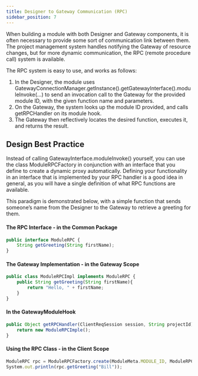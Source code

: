 ```yaml
---
title: Designer to Gateway Communication (RPC)
sidebar_position: 7
---
```


When building a module with both Designer and Gateway components, it is often necessary to provide some sort of communication link between them. The project management system handles notifying the Gateway of resource changes, but for more dynamic communication, the RPC (remote procedure call) system is available.

The RPC system is easy to use, and works as follows:
1. In the Designer, the module uses GatewayConnectionManager.getInstance().getGatewayInterface().moduleInvoke(...) to send an invocation call to the Gateway for the provided module ID, with the given function name and parameters.
2. On the Gateway, the system looks up the module ID provided, and calls getRPCHandler on its module hook.
3. The Gateway then reflectively locates the desired function, executes it, and returns the result.

## Design Best Practice

Instead of calling GatewayInterface.moduleInvoke() yourself, you can use the class ModuleRPCFactory in conjunction with an interface that you define to create a dynamic proxy automatically. Defining your functionality in an interface that is implemented by your RPC handler is a good idea in general, as you will have a single definition of what RPC functions are available.

This paradigm is demonstrated below, with a simple function that sends someone’s name from the Designer to the Gateway to retrieve a greeting for them.

#### The RPC Interface - in the Common Package
```js
public interface ModuleRPC {
	String getGreeting(String firstName);
}
```

#### The Gateway Implementation - in the Gateway Scope
```js
public class ModuleRPCImpl implements ModuleRPC {
	public String getGreeting(String firstName){
		return "Hello, " + firstName;
	}
}
```

#### In the GatewayModuleHook
```js
public Object getRPCHandler(ClientReqSession session, String projectId) {
	return new ModuleRPCImple();
}
```

#### Using the RPC Class - in the Client Scope
```js
ModuleRPC rpc = ModuleRPCFactory.create(ModuleMeta.MODULE_ID, ModuleRPC.class);
System.out.println(rpc.getGreeting("Bill"));
```